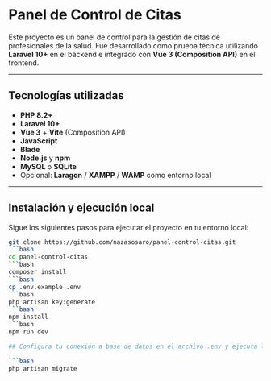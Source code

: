 # Panel de Control de Citas

Este proyecto es un panel de control para la gestión de citas de profesionales de la salud. Fue desarrollado como prueba técnica utilizando **Laravel 10+** en el backend e integrado con **Vue 3 (Composition API)** en el frontend.

---

## Tecnologías utilizadas

- **PHP 8.2+**
- **Laravel 10+**
- **Vue 3** + **Vite** (Composition API)
- **JavaScript**
- **Blade**
- **Node.js** y **npm**
- **MySQL** o **SQLite**
- Opcional: **Laragon** / **XAMPP** / **WAMP** como entorno local

---

## Instalación y ejecución local

Sigue los siguientes pasos para ejecutar el proyecto en tu entorno local:
```bash
git clone https://github.com/nazasosaro/panel-control-citas.git
```bash
cd panel-control-citas
```bash
composer install
```bash
cp .env.example .env
```bash
php artisan key:generate
```bash
npm install
```bash
npm run dev

## Configura tu conexión a base de datos en el archivo .env y ejecuta las migraciones con:

```bash
php artisan migrate
